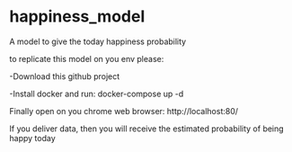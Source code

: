 # happiness_model
A model to give the today happiness probability

to replicate this model on you env please:

-Download this github project

-Install docker and run:
        docker-compose up -d

Finally open on you chrome web browser:
    http://localhost:80/

If you deliver data, then you will receive the estimated probability of being happy today

